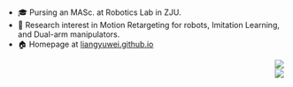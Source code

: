 
+ :mortar_board: Pursing an MASc. at Robotics Lab in ZJU. 
+ :book: Research interest in Motion Retargeting for robots, Imitation Learning, and Dual-arm manipulators. 
+ :house: Homepage at [liangyuwei.github.io](https://liangyuwei.github.io/) 

<p><img align=right src="https://github-readme-stats.vercel.app/api?username=liangyuwei&show_icons=true&theme=default&count_private=true&include_all_commits=true&hide=stars"/><br><img align=right src="https://github-readme-stats.vercel.app/api/top-langs/?username=liangyuwei"/><br></p>
